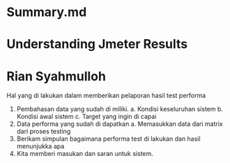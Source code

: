 # Summary.md
# Understanding Jmeter Results
# Rian Syahmulloh

Hal yang di lakukan dalam memberikan pelaporan hasil test performa
1. Pembahasan data yang sudah di miliki.
    a. Kondisi keseluruhan sistem
    b. Kondisi awal sistem
    c. Target yang ingin di capai
2. Data performa yang sudah di dapatkan
    a. Memasukkan data dari matrix dari proses testing
3. Berikam simpulan bagaimana performa test di lakukan dan hasil menunjukka apa
4. Kita memberi masukan dan saran untuk sistem.